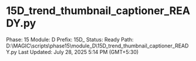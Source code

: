 # 15D_trend_thumbnail_captioner_READY.py

Phase: 15
Module: D
Prefix: 15D_
Status: Ready
Path: D:\MAGIC\scripts\phase15\module_D\15D_trend_thumbnail_captioner_READY.py
Last Updated: July 28, 2025 5:14 PM (GMT+5:30)
